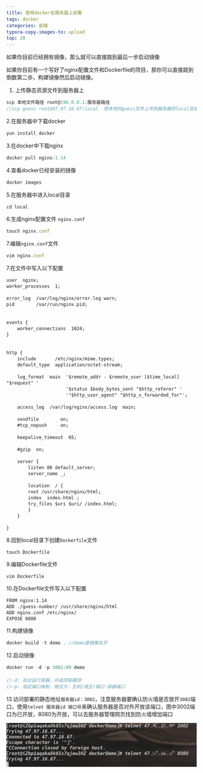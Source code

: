 ```yaml
---
title: 使用docker在服务器上部署
tags: docker
categories: 前端
typora-copy-images-to: upload
top: 20
---
```


如果你目前已经拥有镜像，那么就可以直接跳到最后一步启动镜像

如果你目前有一个写好了nginx配置文件和Dockerfile的项目，那你可以直接跳到倒数第二歩，构建镜像然后启动镜像。
<!--more-->
1.  上传静态资源文件到服务器上

```javascript
scp 本地文件路径 root@196.0.0.1:服务器路径
//scp guess root@47.97.16.67:local  把本地的guess文件上传到服务器的local目录里

```

2.在服务器中下载docker

```javascript
yun install docker

```

3.在docker中下载nginx

```javascript
docker pull nginx:1.14
```

4.查看docker已经安装的镜像

```javascript
docker images
```

5.在服务器中进入local目录

```javascript
cd local
```

6.生成nginx配置文件 `nginx.conf`

```javascript
touch nginx.conf
```

7.编辑`nginx.conf`文件

```javascript
vim nginx.conf
```

7.在文件中写入以下配置

```nginx
user  nginx;
worker_processes  1;

error_log  /var/log/nginx/error.log warn;
pid        /var/run/nginx.pid;


events {
    worker_connections  1024;
}


http {
    include       /etc/nginx/mime.types;
    default_type  application/octet-stream;

    log_format  main  '$remote_addr - $remote_user [$time_local] "$request" '
                      '$status $body_bytes_sent "$http_referer" '
                      '"$http_user_agent" "$http_x_forwarded_for"';

    access_log  /var/log/nginx/access.log  main;

    sendfile        on;
    #tcp_nopush     on;

    keepalive_timeout  65;

    #gzip  on;

    server {
        listen 80 default_server;
        server_name _;

        location  / {
        root /usr/share/nginx/html;
        index  index.html ;
        try_files $uri $uri/ /index.html;
        }
    }

}

```

8.回到local目录下创建`Dockerfile`文件

```nginx
touch Dockerfile
```

9.编辑Dockerfile文件

```nginx
vim Dockerfile
```

10.在Dockerfile文件写入以下配置

```nginx
FROM nginx:1.14
ADD ./guess-number/ /usr/share/nginx/html
ADD nginx.conf /etc/nginx/
EXPOSE 8080
```

11.构建镜像

```javascript
docker build -t demo . //demo是镜像名字
```

12.启动镜像

```javascript
docker run -d -p 3002:80 demo 

//-d: 后台运行容器，并返回容器ID
//-p: 指定端口映射，格式为：主机(宿主)端口:容器端口
```

13.访问部署的静态地址`服务器id：3002`，注意服务器要确认防火墙是否放开`3002`端口，使用`telnet 服务器id 端口号`来确认服务器是否对外开放该端口，图中3002端口为已开放，8080为开放，可以去服务器管理网页找到防火墙增加端口

![](https://raw.githubusercontent.com/rht-fsang/md-image/master/img/Snipaste_2023-03-22_17-48-25.png)
